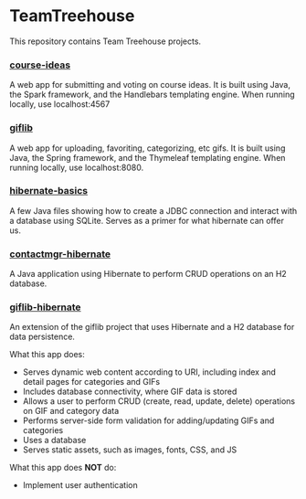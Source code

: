 # TeamTreehouse
This repository contains Team Treehouse projects.

### [course-ideas](course-ideas)
A web app for submitting and voting on course ideas. It is built using Java, the Spark framework, and the Handlebars templating engine. When running locally, use localhost:4567

### [giflib](giflib)
A web app for uploading, favoriting, categorizing, etc gifs. It is built using Java, the Spring framework, and the Thymeleaf templating engine. When running locally, use localhost:8080.

### [hibernate-basics](hibernate-basics)
A few Java files showing how to create a JDBC connection and interact with a database using SQLite. Serves as a primer for what hibernate can offer us.

### [contactmgr-hibernate](contactmgr-hibernate)
A Java application using Hibernate to perform CRUD operations on an H2 database.

### [giflib-hibernate](giflib-hibernate)
An extension of the giflib project that uses Hibernate and a H2 database for data persistence.

What this app does:

- Serves dynamic web content according to URI, including index and detail pages for categories and GIFs
- Includes database connectivity, where GIF data is stored
- Allows a user to perform CRUD (create, read, update, delete) operations on GIF and category data
- Performs server-side form validation for adding/updating GIFs and categories
- Uses a database
- Serves static assets, such as images, fonts, CSS, and JS

What this app does **NOT** do:

- Implement user authentication

